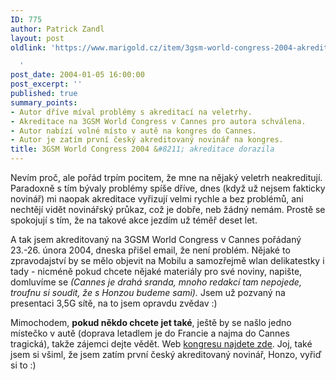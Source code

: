 ```yaml
---
ID: 775
author: Patrick Zandl
layout: post
oldlink: 'https://www.marigold.cz/item/3gsm-world-congress-2004-akreditace-dorazila

  '
post_date: 2004-01-05 16:00:00
post_excerpt: ''
published: true
summary_points:
- Autor dříve míval problémy s akreditací na veletrhy.
- Akreditace na 3GSM World Congress v Cannes pro autora schválena.
- Autor nabízí volné místo v autě na kongres do Cannes.
- Autor je zatím první český akreditovaný novinář na kongres.
title: 3GSM World Congress 2004 &#8211; akreditace dorazila
---
```


<p>
Nevím proč, ale pořád trpím pocitem, že mne na nějaký veletrh neakreditují. Paradoxně s tím bývaly problémy spíše dříve, dnes (když už nejsem fakticky novinář) mi naopak akreditace vyřizují velmi rychle a bez problémů, ani nechtějí vidět novinářský průkaz, což je dobře, neb žádný nemám. Prostě se spokojují s tím, že na takové akce jezdím už téměř deset let. </p>

<p>
A tak jsem akreditovaný na 3GSM World Congress v Cannes pořádaný 23.-26. února 2004, dneska přišel email, že není problém. Nějaké to zpravodajství by se mělo objevit na Mobilu a samozřejmě wlan delikatestky i tady - nicméně pokud chcete nějaké materiály pro své noviny, napište, domluvíme se <EM>(Cannes je drahá sranda, mnoho redakcí tam nepojede, troufnu si soudit, že s Honzou budeme sami).</EM> Jsem už pozvaný na presentaci 3,5G sítě, na to jsem opravdu zvědav :)</p>

<p>
Mimochodem, <STRONG>pokud někdo chcete jet také</STRONG>, ještě by se našlo jedno místečko v autě (doprava letadlem je do Francie a najma do Cannes tragická), takže zájemci dejte vědět. Web <A href="http://www.3gsmworldcongress.com/" target=_blank>kongresu najdete zde</A>. Joj, také jsem si všiml, že jsem zatím první český akreditovaný novinář, Honzo, vyřiď si to :)</p>